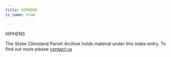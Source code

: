 ```yaml
---
title: HIPHENS
is_name: true

---
```


HIPHENS


The Stoke Climsland Parish Archive holds material under this index entry. To find out more please [contact us](/contact/)
